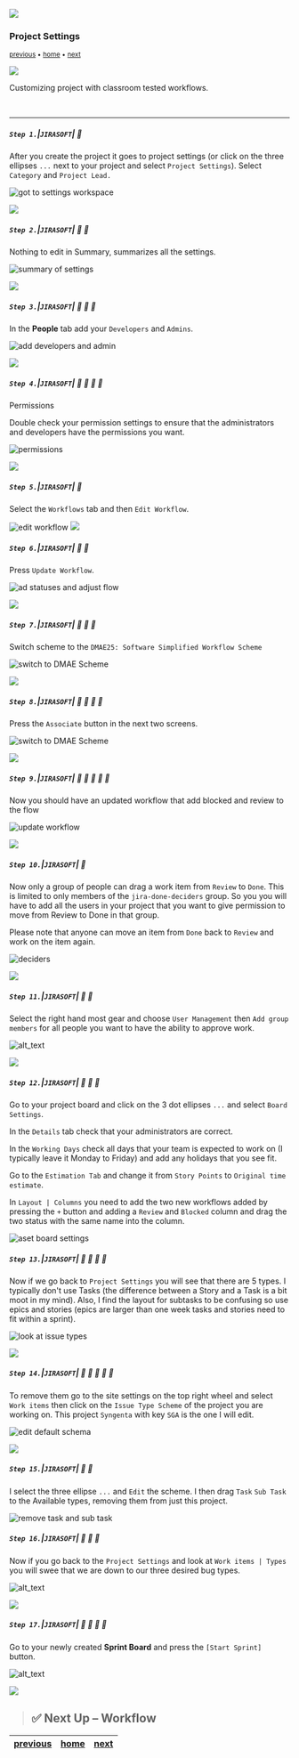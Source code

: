 ![](../images/line3.png)

### Project Settings

<sub>[previous](../new-project/README.md#user-content-create-new-project) • [home](../README.md#user-content-jira-software) • [next](../workflow/README.md#user-content-groups)</sub>

![](../images/line3.png)

Customizing project with classroom tested workflows.

<br>

---

##### `Step 1.`\|`JIRASOFT`| :small_blue_diamond:

After you create the project it goes to project settings (or click on the three ellipses `...` next to your project and select `Project Settings`). Select `Category` and `Project Lead.`

![got to settings workspace](images/ProjectSettingsDetails.png)

![](../images/line2.png)

##### `Step 2.`\|`JIRASOFT`| :small_blue_diamond: :small_blue_diamond: 

Nothing to edit in Summary, summarizes all the settings.

![summary of settings](images/Summary.png)

![](../images/line2.png)

##### `Step 3.`\|`JIRASOFT`| :small_blue_diamond: :small_blue_diamond: :small_blue_diamond:

In the **People** tab add your `Developers` and `Admins`.

![add developers and admin](images/AddDevsAdmins.png)



![](../images/line2.png)

##### `Step 4.`\|`JIRASOFT`| :small_blue_diamond: :small_blue_diamond: :small_blue_diamond: :small_blue_diamond:

Permissions

Double check your permission settings to ensure that the administrators and developers have the permissions you want.

![permissions](images/Permissions.png)

![](../images/line2.png)

##### `Step 5.`\|`JIRASOFT`| :small_orange_diamond:


Select the `Workflows` tab and then `Edit Workflow`. 

![edit workflow](images/copyWorkflow.png)
![](../images/line2.png)

##### `Step 6.`\|`JIRASOFT`| :small_orange_diamond: :small_blue_diamond:

Press `Update Workflow`.

![ad statuses and adjust flow](images/UpdateWorkflow.png)

![](../images/line2.png)

##### `Step 7.`\|`JIRASOFT`| :small_orange_diamond: :small_blue_diamond: :small_blue_diamond:

Switch scheme to the `DMAE25: Software Simplified Workflow Scheme`

![switch to DMAE Scheme](images/DMAEWorkflowScheme.png)

![](../images/line.png)


##### `Step 8.`\|`JIRASOFT`| :small_orange_diamond: :small_blue_diamond: :small_blue_diamond: :small_blue_diamond:

Press the `Associate` button in the next two screens.

![switch to DMAE Scheme](images/PressAssociate.png)


![](../images/line2.png)

##### `Step 9.`\|`JIRASOFT`| :small_orange_diamond: :small_blue_diamond: :small_blue_diamond: :small_blue_diamond: :small_blue_diamond:

Now you should have an updated workflow that add blocked and review to the flow

![update workflow](images/UpdatedWorkflow.png)

![](../images/line2.png)

##### `Step 10.`\|`JIRASOFT`| :large_blue_diamond:

Now only a group of people can drag a work item from `Review` to `Done`.  This is limited to only members of the `jira-done-deciders` group. So you you will have to add all the users in your project that you want to give permission to move from Review to Done in that group.

Please note that anyone can move an item from `Done` back to `Review` and work on the item again.

![deciders](images/Deciders.png)


![](../images/line2.png)

##### `Step 11.`\|`JIRASOFT`| :large_blue_diamond: :small_blue_diamond:

Select the right hand most gear and choose `User Management` then `Add group members` for all people you want to have the ability to approve work.  

![alt_text](images/UserManagement.png)

![](../images/line2.png)

##### `Step 12.`\|`JIRASOFT`| :large_blue_diamond: :small_blue_diamond: :small_blue_diamond:

Go to your project board and click on the 3 dot ellipses `...` and select `Board Settings`.

In the `Details` tab check that your administrators are correct.

In the `Working Days` check all days that your team is expected to work on (I typically leave it Monday to Friday) and add any holidays that you see fit.

Go to the `Estimation Tab` and change it from `Story Points` to `Original time estimate`.

In `Layout | Columns` you need to add the two new workflows added by pressing the `+` button and adding a `Review` and `Blocked` column and drag the two status with the same name into the column.

![aset board settings](images/BoardSettings.png)

##### `Step 13.`\|`JIRASOFT`| :large_blue_diamond: :small_blue_diamond: :small_blue_diamond:  :small_blue_diamond:

Now if we go back to `Project Settings` you will see that there are 5 types.  I typically don't use Tasks (the difference between a Story and a Task is a bit moot in my mind).  Also, I find the layout for subtasks to be confusing so use epics and stories (epics are larger than one week tasks and stories need to fit within a sprint).

![look at issue types](images/TooManyTypes.png)

![](../images/line2.png)

##### `Step 14.`\|`JIRASOFT`| :large_blue_diamond: :small_blue_diamond: :small_blue_diamond: :small_blue_diamond:  :small_blue_diamond:

To remove them go to the site settings on the top right wheel and select `Work items` then click on the `Issue Type Scheme` of the project you are working on.  This project `Syngenta` with key `SGA` is the one I will edit.

![edit default schema](images/EditDefaultSchema.png)

![](../images/line2.png)

##### `Step 15.`\|`JIRASOFT`| :large_blue_diamond: :small_orange_diamond:

I select the three ellipse `...` and `Edit` the scheme.  I then drag `Task` `Sub Task` to the Available types, removing them from just this project.

![remove task and sub task](images/RemoveTaskSubtask.png)

##### `Step 16.`\|`JIRASOFT`| :large_blue_diamond: :small_orange_diamond:   :small_blue_diamond:

Now if you go back to the `Project Settings` and look at `Work items | Types` you will swee that we are down to our three desired bug types.

![alt_text](images/TypeFixed.png)

![](../images/line2.png)

##### `Step 17.`\|`JIRASOFT`| :large_blue_diamond: :small_orange_diamond: :small_blue_diamond: :small_blue_diamond:

Go to your newly created **Sprint Board** and press the `[Start Sprint]` button.

![alt_text](images/StartSprint.png)

![](../images/line.png)

> ## ✅ Next Up – Workflow

| [previous](../new-project/README.md#user-content-create-new-project)| [home](../README.md#user-content-jira-software) | [next](../workflow/README.md#user-content-workdlow) |
|---------------------------|---|-----------------------------------------------------|
